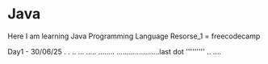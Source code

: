 # Java
Here I am learning Java Programming Language
Resorse_1 = freecodecamp

Day1 - 30/06/25
.
.
..
...
.....
........
.....................last dot
'''''''''
..
....

